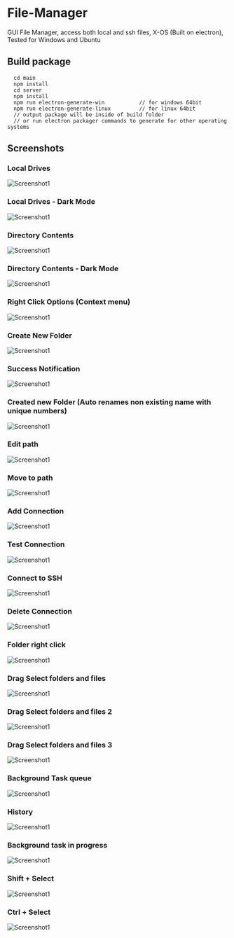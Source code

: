 # File-Manager
GUI File Manager, access both local and ssh files, X-OS (Built on electron), Tested for Windows and Ubuntu

## Build package

```
  cd main
  npm install
  cd server
  npm install
  npm run electron-generate-win           // for windows 64bit
  npm run electron-generate-linux         // for linux 64bit
  // output package will be inside of build folder
  // or run electron packager commands to generate for other operating systems
```

## Screenshots


### Local Drives
![Screenshot1](https://raw.githubusercontent.com/27px/Remote-File-Manager/main/docs/Screenshots/screenshot%20(1).png)



### Local Drives - Dark Mode
![Screenshot1](https://raw.githubusercontent.com/27px/Remote-File-Manager/main/docs/Screenshots/screenshot%20(2).png)



### Directory Contents
![Screenshot1](https://raw.githubusercontent.com/27px/Remote-File-Manager/main/docs/Screenshots/screenshot%20(3).png)



### Directory Contents - Dark Mode
![Screenshot1](https://raw.githubusercontent.com/27px/Remote-File-Manager/main/docs/Screenshots/screenshot%20(4).png)



### Right Click Options (Context menu)
![Screenshot1](https://raw.githubusercontent.com/27px/Remote-File-Manager/main/docs/Screenshots/screenshot%20(5).png)



### Create New Folder
![Screenshot1](https://raw.githubusercontent.com/27px/Remote-File-Manager/main/docs/Screenshots/screenshot%20(6).png)



### Success Notification
![Screenshot1](https://raw.githubusercontent.com/27px/Remote-File-Manager/main/docs/Screenshots/screenshot%20(7).png)



### Created new Folder (Auto renames non existing name with unique numbers)
![Screenshot1](https://raw.githubusercontent.com/27px/Remote-File-Manager/main/docs/Screenshots/screenshot%20(8).png)



### Edit path
![Screenshot1](https://raw.githubusercontent.com/27px/Remote-File-Manager/main/docs/Screenshots/screenshot%20(9).png)



### Move to path
![Screenshot1](https://raw.githubusercontent.com/27px/Remote-File-Manager/main/docs/Screenshots/screenshot%20(10).png)



### Add Connection
![Screenshot1](https://raw.githubusercontent.com/27px/Remote-File-Manager/main/docs/Screenshots/screenshot%20(11).png)



### Test Connection
![Screenshot1](https://raw.githubusercontent.com/27px/Remote-File-Manager/main/docs/Screenshots/screenshot%20(12).png)



### Connect to SSH
![Screenshot1](https://raw.githubusercontent.com/27px/Remote-File-Manager/main/docs/Screenshots/screenshot%20(13).png)



### Delete Connection
![Screenshot1](https://raw.githubusercontent.com/27px/Remote-File-Manager/main/docs/Screenshots/screenshot%20(14).png)



### Folder right click
![Screenshot1](https://raw.githubusercontent.com/27px/Remote-File-Manager/main/docs/Screenshots/screenshot%20(15).png)



### Drag Select folders and files
![Screenshot1](https://raw.githubusercontent.com/27px/Remote-File-Manager/main/docs/Screenshots/screenshot%20(16).png)



### Drag Select folders and files 2
![Screenshot1](https://raw.githubusercontent.com/27px/Remote-File-Manager/main/docs/Screenshots/screenshot%20(17).png)



### Drag Select folders and files 3
![Screenshot1](https://raw.githubusercontent.com/27px/Remote-File-Manager/main/docs/Screenshots/screenshot%20(18).png)



### Background Task queue
![Screenshot1](https://raw.githubusercontent.com/27px/Remote-File-Manager/main/docs/Screenshots/screenshot%20(19).png)



### History
![Screenshot1](https://raw.githubusercontent.com/27px/Remote-File-Manager/main/docs/Screenshots/screenshot%20(20).png)



### Background task in progress
![Screenshot1](https://raw.githubusercontent.com/27px/Remote-File-Manager/main/docs/Screenshots/screenshot%20(21).png)



### Shift + Select
![Screenshot1](https://raw.githubusercontent.com/27px/Remote-File-Manager/main/docs/Screenshots/screenshot%20(22).png)



### Ctrl + Select
![Screenshot1](https://raw.githubusercontent.com/27px/Remote-File-Manager/main/docs/Screenshots/screenshot%20(23).png)
